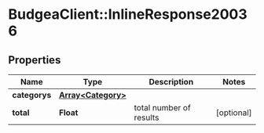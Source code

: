 # BudgeaClient::InlineResponse20036

## Properties
Name | Type | Description | Notes
------------ | ------------- | ------------- | -------------
**categorys** | [**Array&lt;Category&gt;**](Category.md) |  | 
**total** | **Float** | total number of results | [optional] 


